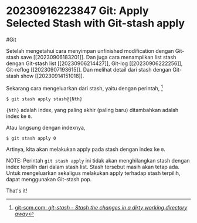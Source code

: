 # 20230916223847 Git: Apply Selected Stash with Git-stash apply

#Git

Setelah mengetahui cara menyimpan unfinished modification dengan Git-stash save [[20230906183201]]. Dan juga cara menampilkan list stash dengan Git-stash list [[20230906214427]], Git-log [[20230906222256]], Git-reflog [[20230907193615]]. Dan melihat detail dari stash dengan Git-stash show [[20230914151018]].

Sekarang cara mengeluarkan dari stash, yaitu dengan perintah, [^1]

```terminal
$ git stash apply stash@{Nth}
```

`{Nth}` adalah index, yang paling akhir (paling baru) ditambahkan adalah index ke `0`.

Atau langsung dengan indexnya,

```terminal
$ git stash apply 0
```

Artinya, kita akan melakukan apply pada stash dengan index ke `0`.

NOTE: Perintah `git stash apply` ini tidak akan menghilangkan stash dengan index terpilih dari dalam stash list. Stash tersebut masih akan tetap ada. Untuk mengeluarkan sekaligus melakukan apply terhadap stash terpilih, dapat menggunakan Git-stash pop.

That's it!


[^1]: [git-scm.com: _git-stash - Stash the changes in a dirty working directory away_](https://www.git-scm.com/docs/git-stash)
